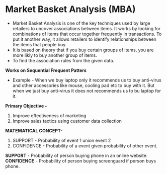 # Market Basket Analysis (MBA)
- Market Basket Analysis is one of the key techniques used by large retailers to uncover associations between items. It works by looking for combinations of items that occur together frequently in transactions. To put it another way, it allows retailers to identify relationships between the items that people buy.
- It is based on theory that if you buy certain groups of items, you are more likly to buy another group of items.
- To find the association rules from the given data. 

**Works on Sequential Frequent Patters**

- Example - When we buy laptop only it recommends us to buy anti-virus and other accessories like mouse, cooling pad etc to buy with it. But when we just buy anti-virus it does not recommends us to bu laptop for it. 

**Primary Objective -**
1) Improve effectiveness of marketing
2) Improve sales tactics using customer data collection

**MATEMATICAL CONCEPT-**
1)  SUPPORT      -    Probability of event 1 union event 2
2)  CONFIDENCE   -    Probability of a event given probability of other event.

**SUPPORT** - Probability of person buying phone in an online website.
**CONFIDENCE** - Probability of person buying screenguard if person buys phone.
